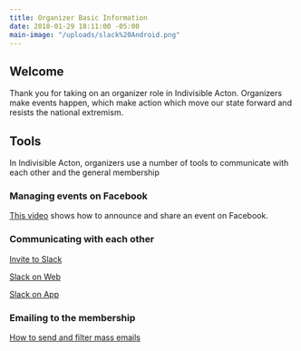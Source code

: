 ```yaml
---
title: Organizer Basic Information
date: 2018-01-29 18:11:00 -05:00
main-image: "/uploads/slack%20Android.png"
---
```


## Welcome

Thank you for taking on an organizer role in Indivisible Acton. Organizers make events happen, which make action which move our state forward and resists the national extremism.

## Tools
In Indivisible Acton, organizers use a number of tools to communicate with each other and the general membership

### Managing events on Facebook

[This video](https://youtu.be/Pt8IsVoY8ts) shows how to announce and share an event on Facebook. 

### Communicating with each other

[Invite to Slack](https://youtu.be/id-3DXaZrlA)

[Slack on Web](https://youtu.be/hOp1wgyAqXk)

[Slack on App](https://youtu.be/-KHmfHQpXT0)

### Emailing to the membership

[How to send and filter mass emails](https://youtu.be/T-HfrbKi3dY)

